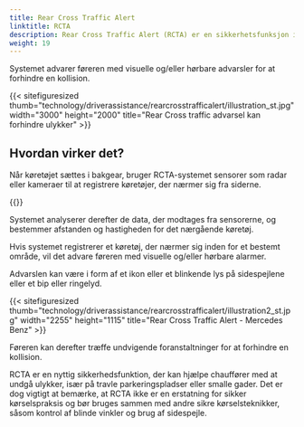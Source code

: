 ```yaml
---
title: Rear Cross Traffic Alert
linktitle: RCTA
description: Rear Cross Traffic Alert (RCTA) er en sikkerhetsfunksjon i noen moderne biler som bruker sensorer for å oppdage kjøretøyer som nærmer seg fra siden når de rygger ut av en parkeringsplass eller innkjørsel.
weight: 19
---
```

<!-- markdownlint-disable MD033 -->
Systemet advarer føreren med visuelle og/eller hørbare advarsler for at forhindre en kollision.

{{< sitefiguresized thumb="technology/driverassistance/rearcrosstrafficalert/illustration_st.jpg" width="3000" height="2000" title="Rear Cross traffic advarsel kan forhindre ulykker" >}}

## Hvordan virker det?

Når køretøjet sættes i bakgear, bruger RCTA-systemet sensorer som radar eller kameraer til at registrere køretøjer, der nærmer sig fra siderne.

{{<evkxdisplayaddarticle />}}

Systemet analyserer derefter de data, der modtages fra sensorerne, og bestemmer afstanden og hastigheden for det nærgående køretøj.

Hvis systemet registrerer et køretøj, der nærmer sig inden for et bestemt område, vil det advare føreren med visuelle og/eller hørbare alarmer.

Advarslen kan være i form af et ikon eller et blinkende lys på sidespejlene eller et bip eller ringelyd.

{{< sitefiguresized thumb="technology/driverassistance/rearcrosstrafficalert/illustration2_st.jpg" width="2255" height="1115" title="Rear Cross Traffic Alert - Mercedes Benz" >}}

Føreren kan derefter træffe undvigende foranstaltninger for at forhindre en kollision.

RCTA er en nyttig sikkerhedsfunktion, der kan hjælpe chauffører med at undgå ulykker, især på travle parkeringspladser eller smalle gader. Det er dog vigtigt at bemærke, at RCTA ikke er en erstatning for sikker kørselspraksis og bør bruges sammen med andre sikre kørselsteknikker, såsom kontrol af blinde vinkler og brug af sidespejle.
